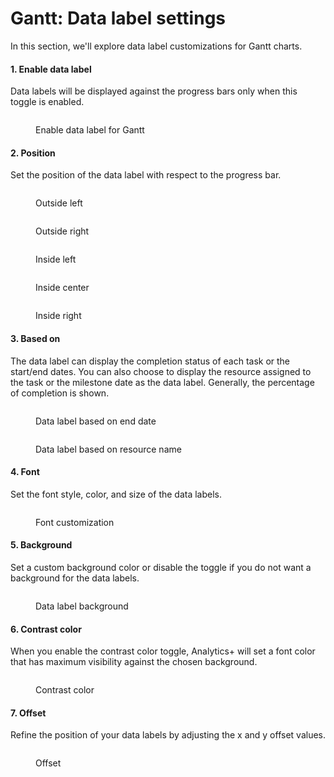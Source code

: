 # Gantt: Data label settings

In this section, we'll explore data label customizations for Gantt charts.

#### 1. Enable data label

Data labels will be displayed against the progress bars only when this toggle is enabled.

<figure><img src="../.gitbook/assets/image (96).png" alt=""><figcaption><p>Enable data label for Gantt</p></figcaption></figure>

#### 2. Position

Set the position of the data label with respect to the progress bar.&#x20;

<div><figure><img src="../.gitbook/assets/image (97).png" alt=""><figcaption><p>Outside left</p></figcaption></figure> <figure><img src="../.gitbook/assets/2025-01-30_17h47_56.png" alt=""><figcaption><p>Outside right</p></figcaption></figure> <figure><img src="../.gitbook/assets/2025-01-30_17h48_56.png" alt=""><figcaption><p>Inside left</p></figcaption></figure> <figure><img src="../.gitbook/assets/2025-01-30_17h50_39.png" alt=""><figcaption><p>Inside center</p></figcaption></figure> <figure><img src="../.gitbook/assets/2025-01-30_17h51_18.png" alt=""><figcaption><p>Inside right</p></figcaption></figure></div>

#### 3. Based on

The data label can display the completion status of each task or the start/end dates. You can also choose to display the resource assigned to the task or the milestone date as the data label. Generally, the percentage of completion is shown.

<div><figure><img src="../.gitbook/assets/image (98).png" alt=""><figcaption><p>Data label based on end date</p></figcaption></figure> <figure><img src="../.gitbook/assets/2025-01-30_18h12_25.png" alt=""><figcaption><p>Data label based on resource name</p></figcaption></figure></div>

#### 4. Font

Set the font style, color, and size of the data labels.

<figure><img src="../.gitbook/assets/image (1908).png" alt=""><figcaption><p>Font customization</p></figcaption></figure>

#### 5. Background

Set a custom background color or disable the toggle if you do not want a background for the data labels.

<figure><img src="../.gitbook/assets/image (99).png" alt=""><figcaption><p>Data label background</p></figcaption></figure>

#### 6. Contrast color

When you enable the contrast color toggle, Analytics+ will set a font color that has maximum visibility against the chosen background.

<figure><img src="../.gitbook/assets/image (100).png" alt=""><figcaption><p>Contrast color</p></figcaption></figure>

#### 7. Offset

Refine the position of your data labels by adjusting the x and y offset values.&#x20;

<figure><img src="../.gitbook/assets/image (101).png" alt=""><figcaption><p>Offset</p></figcaption></figure>
